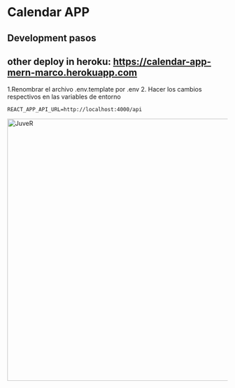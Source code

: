 # Calendar APP
## Development pasos
## other deploy in heroku: https://calendar-app-mern-marco.herokuapp.com
1.Renombrar el archivo .env.template por .env
2. Hacer los cambios respectivos en las variables de entorno

```
REACT_APP_API_URL=http://localhost:4000/api
```

<img src="https://res.cloudinary.com/djevsylr2/image/upload/v1665689979/calendar_app_pknfss?format=jpg&name=large" alt="JuveR" width="600px">
